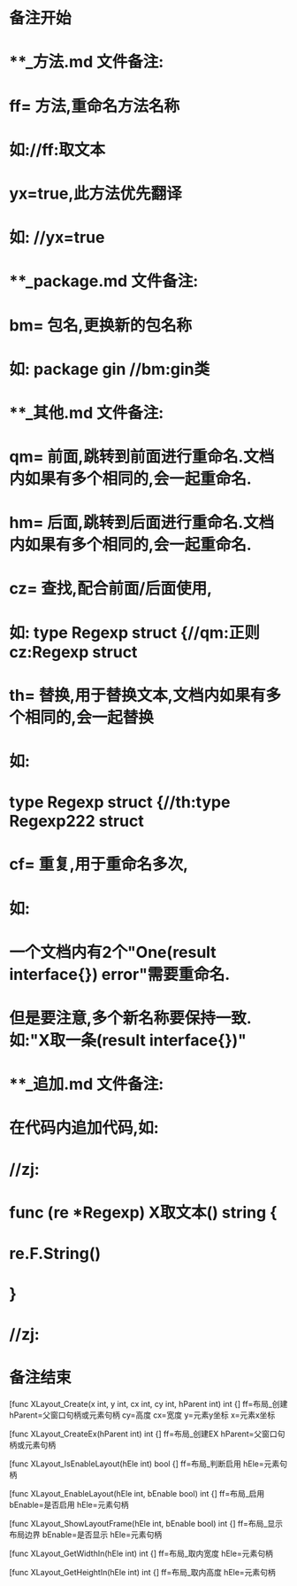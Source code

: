 # 备注开始
# **_方法.md 文件备注:
# ff= 方法,重命名方法名称
# 如://ff:取文本
#
# yx=true,此方法优先翻译
# 如: //yx=true

# **_package.md 文件备注:
# bm= 包名,更换新的包名称 
# 如: package gin //bm:gin类

# **_其他.md 文件备注:
# qm= 前面,跳转到前面进行重命名.文档内如果有多个相同的,会一起重命名.
# hm= 后面,跳转到后面进行重命名.文档内如果有多个相同的,会一起重命名.
# cz= 查找,配合前面/后面使用,
# 如: type Regexp struct {//qm:正则 cz:Regexp struct
#
# th= 替换,用于替换文本,文档内如果有多个相同的,会一起替换
# 如:
# type Regexp struct {//th:type Regexp222 struct
#
# cf= 重复,用于重命名多次,
# 如: 
# 一个文档内有2个"One(result interface{}) error"需要重命名.
# 但是要注意,多个新名称要保持一致. 如:"X取一条(result interface{})"

# **_追加.md 文件备注:
# 在代码内追加代码,如:
# //zj:
# func (re *Regexp) X取文本() string { 
# re.F.String()
# }
# //zj:
# 备注结束

[func XLayout_Create(x int, y int, cx int, cy int, hParent int) int {]
ff=布局_创建
hParent=父窗口句柄或元素句柄
cy=高度
cx=宽度
y=元素y坐标
x=元素x坐标

[func XLayout_CreateEx(hParent int) int {]
ff=布局_创建EX
hParent=父窗口句柄或元素句柄

[func XLayout_IsEnableLayout(hEle int) bool {]
ff=布局_判断启用
hEle=元素句柄

[func XLayout_EnableLayout(hEle int, bEnable bool) int {]
ff=布局_启用
bEnable=是否启用
hEle=元素句柄

[func XLayout_ShowLayoutFrame(hEle int, bEnable bool) int {]
ff=布局_显示布局边界
bEnable=是否显示
hEle=元素句柄

[func XLayout_GetWidthIn(hEle int) int {]
ff=布局_取内宽度
hEle=元素句柄

[func XLayout_GetHeightIn(hEle int) int {]
ff=布局_取内高度
hEle=元素句柄
